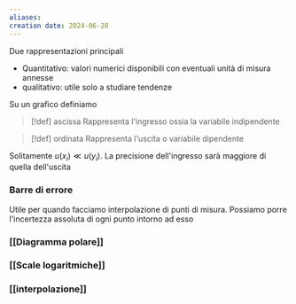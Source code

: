 ```yaml
---
aliases: 
creation date: 2024-06-28
---
```

Due rappresentazioni principali
- Quantitativo: valori numerici disponibili con eventuali unità di misura annesse
- qualitativo: utile solo a studiare tendenze


Su un grafico definiamo
>[!def] ascissa
>Rappresenta l'ingresso ossia la variabile indipendente

>[!def] ordinata
>Rappresenta l'uscita o variabile dipendente


Solitamente $u(x_{i}) \ll u(y_{i})$. La precisione dell'ingresso sarà maggiore di quella dell'uscita

### Barre di errore
Utile per quando facciamo interpolazione di punti di misura. Possiamo porre l'incertezza assoluta di ogni punto intorno ad esso

### [[Diagramma polare]]

### [[Scale logaritmiche]]

### [[interpolazione]]
